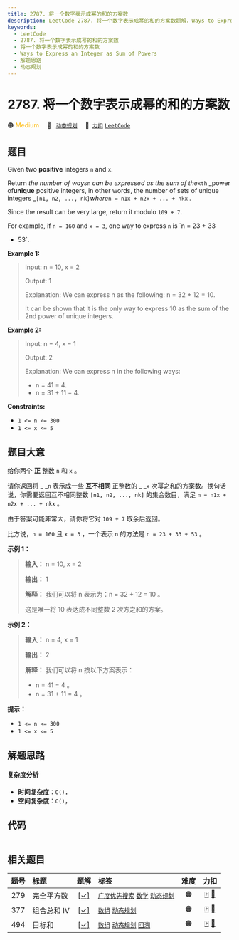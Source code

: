 ```yaml
---
title: 2787. 将一个数字表示成幂的和的方案数
description: LeetCode 2787. 将一个数字表示成幂的和的方案数题解，Ways to Express an Integer as Sum of Powers，包含解题思路、复杂度分析以及完整的 JavaScript 代码实现。
keywords:
  - LeetCode
  - 2787. 将一个数字表示成幂的和的方案数
  - 将一个数字表示成幂的和的方案数
  - Ways to Express an Integer as Sum of Powers
  - 解题思路
  - 动态规划
---
```


# 2787. 将一个数字表示成幂的和的方案数

🟠 <font color=#ffb800>Medium</font>&emsp; 🔖&ensp; [`动态规划`](/tag/dynamic-programming.md)&emsp; 🔗&ensp;[`力扣`](https://leetcode.cn/problems/ways-to-express-an-integer-as-sum-of-powers) [`LeetCode`](https://leetcode.com/problems/ways-to-express-an-integer-as-sum-of-powers)

## 题目

Given two **positive** integers `n` and `x`.

Return _the number of ways_`n` _can be expressed as the sum of the_`xth`
_power of**unique** positive integers, in other words, the number of sets of
unique integers _`[n1, n2, ..., nk]`_where_`n = n1x + n2x + ... + nkx` _._

Since the result can be very large, return it modulo `109 + 7`.

For example, if `n = 160` and `x = 3`, one way to express `n` is `n = 23 + 33
+ 53`.



**Example 1:**

> Input: n = 10, x = 2
> 
> Output: 1
> 
> Explanation: We can express n as the following: n = 32 + 12 = 10.
> 
> It can be shown that it is the only way to express 10 as the sum of the 2nd power of unique integers.

**Example 2:**

> Input: n = 4, x = 1
> 
> Output: 2
> 
> Explanation: We can express n in the following ways:
> - n = 41 = 4.
> - n = 31 + 11 = 4.

**Constraints:**

  * `1 <= n <= 300`
  * `1 <= x <= 5`


## 题目大意

给你两个 **正**  整数 `n` 和 `x` 。

请你返回将 _ _`n` 表示成一些 **互不相同**  正整数的 _ _`x` 次幂之和的方案数。换句话说，你需要返回互不相同整数 `[n1, n2,
..., nk]` 的集合数目，满足 `n = n1x + n2x + ... + nkx` 。

由于答案可能非常大，请你将它对 `109 + 7` 取余后返回。

比方说，`n = 160` 且 `x = 3` ，一个表示 `n` 的方法是 `n = 23 + 33 + 53` 。



**示例 1：**

> 
> 
> 
> 
> 
> **输入：** n = 10, x = 2
> 
> **输出：** 1
> 
> **解释：** 我们可以将 n 表示为：n = 32 + 12 = 10 。
> 
> 这是唯一将 10 表达成不同整数 2 次方之和的方案。
> 
> 

**示例 2：**

> 
> 
> 
> 
> 
> **输入：** n = 4, x = 1
> 
> **输出：** 2
> 
> **解释：** 我们可以将 n 按以下方案表示：
> - n = 41 = 4 。
> - n = 31 + 11 = 4 。
> 
> 



**提示：**

  * `1 <= n <= 300`
  * `1 <= x <= 5`


## 解题思路

#### 复杂度分析

- **时间复杂度**：`O()`，
- **空间复杂度**：`O()`，

## 代码

```javascript

```

## 相关题目

<!-- prettier-ignore -->
| 题号 | 标题 | 题解 | 标签 | 难度 | 力扣 |
| :------: | :------ | :------: | :------ | :------: | :------: |
| 279 | 完全平方数 | [[✓]](/problem/0279.md) |  [`广度优先搜索`](/tag/breadth-first-search.md) [`数学`](/tag/math.md) [`动态规划`](/tag/dynamic-programming.md) | 🟠 | [🀄️](https://leetcode.cn/problems/perfect-squares) [🔗](https://leetcode.com/problems/perfect-squares) |
| 377 | 组合总和 Ⅳ | [[✓]](/problem/0377.md) |  [`数组`](/tag/array.md) [`动态规划`](/tag/dynamic-programming.md) | 🟠 | [🀄️](https://leetcode.cn/problems/combination-sum-iv) [🔗](https://leetcode.com/problems/combination-sum-iv) |
| 494 | 目标和 | [[✓]](/problem/0494.md) |  [`数组`](/tag/array.md) [`动态规划`](/tag/dynamic-programming.md) [`回溯`](/tag/backtracking.md) | 🟠 | [🀄️](https://leetcode.cn/problems/target-sum) [🔗](https://leetcode.com/problems/target-sum) |